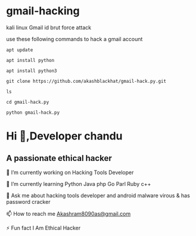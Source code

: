 # gmail-hacking

kali linux Gmail id brut force attack

use these following commands to hack a gmail account


`apt update`

`apt install python`

`apt install python3`

`git clone https://github.com/akashblackhat/gmail-hack.py.git`

`ls`

`cd gmail-hack.py`

`python gmail-hack.py`

# Hi 👋,Developer chandu
## A passionate ethical hacker 

🔭 I’m currently working on Hacking Tools Developer

🌱 I’m currently learning Python Java php Go Parl Ruby c++

💬 Ask me about hacking tools developer and android malware virous & has password cracker

📫 How to reach me Akashram8090as@gmail.com

⚡ Fun fact I Am Ethical Hacker

